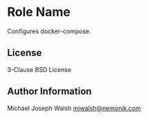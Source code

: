 Role Name
=========

Configures docker-compose.

License
-------

3-Clause BSD License

Author Information
------------------

Michael Joseph Walsh <mjwalsh@nemonik.com>
